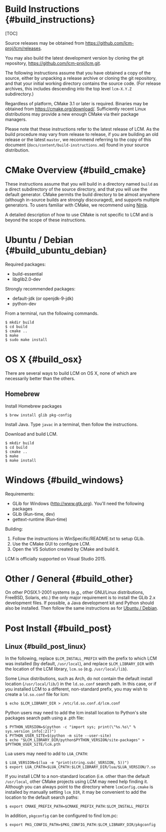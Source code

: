 # Build Instructions {#build_instructions}

[TOC]

Source releases may be obtained from https://github.com/lcm-proj/lcm/releases.

You may also build the latest development version by cloning the git repository,
https://github.com/lcm-proj/lcm.git.

The following instructions assume that you have obtained a copy of the source,
either by unpacking a release archive or cloning the git repository, and that
your initial working directory contains the source code. (For release archives,
this includes descending into the top level `lcm-X.Y.Z` subdirectory.)

Regardless of platform, CMake 3.1 or later is required. Binaries may be
obtained from https://cmake.org/download/. Sufficiently recent Linux
distributions may provide a new enough CMake via their package managers.

Please note that these instructions refer to the latest release of LCM. As the
build procedure may vary from release to release, if you are building an old
release or the latest `master`, we recommend referring to the copy of this
document (`docs/content/build-instructions.md`) found in your source
distribution.

# CMake Overview {#build_cmake}

These instructions assume that you will build in a directory named `build` as
a direct subdirectory of the source directory, and that you will use the
default generator. CMake permits the build directory to be almost anywhere
(although in-source builds are strongly discouraged), and supports multiple
generators. To users familiar with CMake, we recommend using
[Ninja](https://ninja-build.org/).

A detailed description of how to use CMake is not specific to LCM and is beyond
the scope of these instructions.

# Ubuntu / Debian {#build_ubuntu_debian}

Required packages:

- build-essential
- libglib2.0-dev

Strongly recommended packages:

- default-jdk (or openjdk-9-jdk)
- python-dev

From a terminal, run the following commands.

    $ mkdir build
    $ cd build
    $ cmake ..
    $ make
    $ sudo make install

# OS X {#build_osx}

There are several ways to build LCM on OS X, none of which are necessarily
better than the others.

## Homebrew

Install Homebrew packages

    $ brew install glib pkg-config

Install Java. Type `javac` in a terminal, then follow the instructions.

Download and build LCM.

    $ mkdir build
    $ cd build
    $ cmake ..
    $ make
    $ make install

# Windows {#build_windows}

Requirements:

- GLib for Windows (http://www.gtk.org). You'll need the following packages
- GLib (Run-time, dev)
- gettext-runtime (Run-time)

Building:

1. Follow the instructions in WinSpecific/README.txt to setup GLib.
2. Use the CMake GUI to configure LCM.
3. Open the VS Solution created by CMake and build it.

LCM is officially supported on Visual Studio 2015.

# Other / General {#build_other}

On other POSIX.1-2001 systems (e.g., other GNU/Linux distributions, FreeBSD,
Solaris, etc.) the only major requirement is to install the GLib 2.x
development files. If possible, a Java development kit and Python should also
be installed. Then follow the same instructions as for
[Ubuntu / Debian](#build_ubuntu_debian).

# Post Install {#build_post}

## Linux {#build_post_linux}

In the following, replace `$LCM_INSTALL_PREFIX` with the prefix to which
LCM was installed (by default, `/usr/local`), and replace `$LCM_LIBRARY_DIR`
with the location of the LCM library, `lcm.so` (e.g. `/usr/local/lib`).

Some Linux distributions, such as Arch, do not contain the default install
location (`/usr/local/lib/`) in the `ld.so.conf` search path. In this case,
or if you installed LCM to a different, non-standard prefix, you may wish to
create a `ld.so.conf` file for lcm:

    $ echo $LCM_LIBRARY_DIR > /etc/ld.so.conf.d/lcm.conf

Python users may need to add the lcm install location to Python's site packages
search path using a .pth file:

    $ PYTHON_VERSION=$(python -c "import sys; print(\"%s.%s\" % sys.version_info[:2])")
    $ PYTHON_USER_SITE=$(python -m site --user-site)
    $ echo "$LCM_LIBRARY_DIR/python$PYTHON_VERSION/site-packages" > $PYTHON_USER_SITE/lcm.pth

Lua users may need to add to `LUA_CPATH`:

    $ LUA_VERSION=$(lua -e "print(string.sub(_VERSION, 5))")
    $ export LUA_CPATH=$LUA_CPATH:$LCM_LIBRARY_DIR/lua/$LUA_VERSION/?.so

If you install LCM to a non-standard location (i.e. other than the default
`/usr/local`, other CMake projects using LCM may need help finding it. Although
you can always point to the directory where `lcmConfig.cmake` is installed by
manually setting `lcm_DIR`, it may be convenient to add the location to the
default search paths:

    $ export CMAKE_PREFIX_PATH=$CMAKE_PREFIX_PATH:$LCM_INSTALL_PREFIX

In addition, `pkgconfig` can be configured to find lcm.pc:

    $ export PKG_CONFIG_PATH=$PKG_CONFIG_PATH:$LCM_LIBRARY_DIR/pkgconfig
